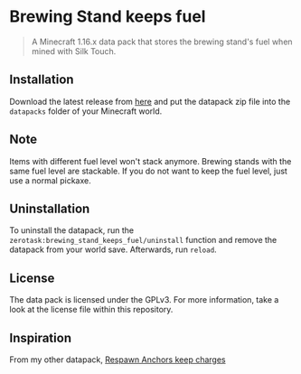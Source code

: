 # Brewing Stand keeps fuel

> A Minecraft 1.16.x data pack that stores the brewing stand's fuel when mined with Silk Touch.

## Installation

Download the latest release from [here][latest] and put the datapack zip file into the `datapacks` folder of your Minecraft world.

## Note

Items with different fuel level won't stack anymore. Brewing stands with the same fuel level are stackable. If you do not want to keep the fuel level, just use a normal pickaxe.

## Uninstallation

To uninstall the datapack, run the `zerotask:brewing_stand_keeps_fuel/uninstall` function and remove the datapack from your world save. Afterwards, run `reload`.

## License

The data pack is licensed under the GPLv3. For more information, take a look at the license file within this repository.

## Inspiration

From my other datapack, [Respawn Anchors keep charges][inspiration]

[inspiration]: https://github.com/vanilla-friendly-datapacks/respawn-anchors-keep-charges
[latest]: https://github.com/vanilla-friendly-datapacks/brewing-stand-keeps-fuel/releases/latest
